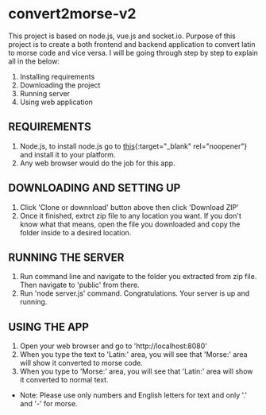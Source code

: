 # convert2morse-v2
This project is based on node.js, vue.js and socket.io.
Purpose of this project is to create a both frontend and backend application to convert latin to morse code and vice versa.
I will be going through step by step to explain all in the below:
1. Installing requirements
2. Downloading the project
3. Running server
4. Using web application

## REQUIREMENTS ##
1. Node.js, to install node.js go to [this](https://nodejs.org/en/download/){:target="_blank" rel="noopener"} and install it to your platform.
2. Any web browser would do the job for this app.

## DOWNLOADING AND SETTING UP ##
1. Click 'Clone or downnload' button above then click 'Download ZIP'
2. Once it finished, extrct zip file to any location you want. If you don't know what that means, open the file you downloaded and copy the folder inside to a desired location.

## RUNNING THE SERVER ##
1. Run command line and navigate to the folder you extracted from zip file. Then navigate to 'public' from there.
2. Run 'node server.js' command.
Congratulations. Your server is up and running. 

## USING THE APP ##
1. Open your web browser and go to 'http://localhost:8080'
2. When you type the text to 'Latin:' area, you will see that 'Morse:' area will show it converted to morse code.
3. When you type to 'Morse:' area, you will see that 'Latin:' area will show it converted to normal text. 
- Note: Please use only numbers and English letters for text and only '.' and '-' for morse.